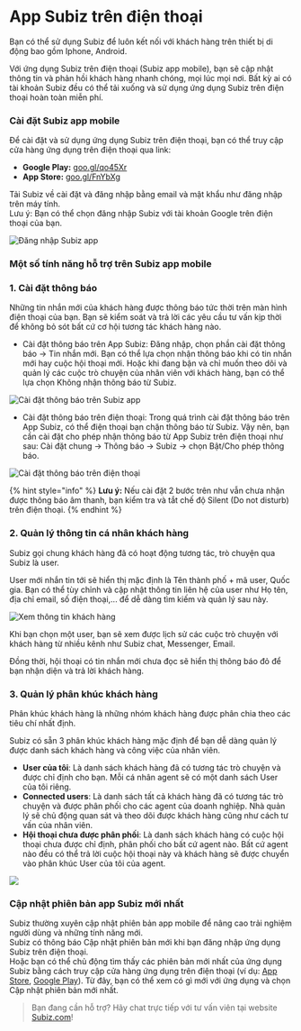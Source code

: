 # App Subiz trên điện thoại

 Bạn có thể sử dụng Subiz để luôn kết nối với khách hàng trên thiết bị di động bao gồm Iphone, Android. 

Với ứng dụng Subiz trên điện thoại \(Subiz app mobile\), bạn sẽ cập nhật thông tin và phản hồi khách hàng nhanh chóng, mọi lúc mọi nơi. Bất kỳ ai có tài khoản Subiz đều có thể tải xuống và sử dụng ứng dụng Subiz trên điện thoại hoàn toàn miễn phí.

### **Cài đặt Subiz app mobile** 

Để cài đặt và sử dụng ứng dụng Subiz trên điện thoại, bạn có thể truy cập cửa hàng ứng dụng trên điện thoại qua link:

* **Google Play:** [goo.gl/qo45Xr](https://goo.gl/qo45Xr)
* **App Store:** [goo.gl/FnYbXg](https://goo.gl/FnYbXg)

Tải Subiz về cài đặt và đăng nhập bằng email và mật khẩu như đăng nhập trên máy tính.  
Lưu ý: Bạn có thể chọn đăng nhập Subiz với tài khoản Google trên điện thoại của bạn.

![&#x110;&#x103;ng nh&#x1EAD;p Subiz app](../../../.gitbook/assets/3.-phone-log-in.png)

### Một số tính năng hỗ trợ trên Subiz app mobile

### 1. Cài đặt thông báo

Những tin nhắn mới của khách hàng được thông báo tức thời trên màn hình điện thoại của bạn. Bạn sẽ kiểm soát và trả lời các yêu cầu tư vấn kịp thời để không bỏ sót bất cứ cơ hội tương tác khách hàng nào.

* Cài đặt thông báo trên App Subiz: Đăng nhập, chọn phần cài đặt thông báo -&gt; Tin nhắn mới.  Bạn có thể lựa chọn nhận thông báo khi có tin nhắn mới hay cuộc hội thoại mới. Hoặc khi đang bận và chỉ muốn theo dõi và quản lý các cuộc trò chuyện của nhân viên với khách hàng, bạn có thể lựa chọn Không nhận thông báo từ Subiz.

![C&#xE0;i &#x111;&#x1EB7;t th&#xF4;ng b&#xE1;o tr&#xEA;n Subiz app](../../../.gitbook/assets/2.-phone-noti.png)

* Cài đặt thông báo trên điện thoại: Trong quá trình cài đặt thông báo trên App Subiz, có thể điện thoại bạn chặn thông báo từ Subiz. Vậy nên, bạn cần cài đặt cho phép nhận thông báo từ App Subiz trên điện thoại như sau: Cài đặt chung -&gt; Thông báo -&gt; Subiz -&gt; chọn Bật/Cho phép thông báo. 

![C&#xE0;i &#x111;&#x1EB7;t th&#xF4;ng b&#xE1;o tr&#xEA;n &#x111;i&#x1EC7;n tho&#x1EA1;i](../../../.gitbook/assets/52602479_389818681583439_3283353071584804864_n.jpg)

{% hint style="info" %}
**Lưu ý:** Nếu cài đặt 2 bước trên như vẫn chưa nhận được thông báo âm thanh, bạn kiểm tra và tắt chế độ Silent \(Do not disturb\) trên điện thoại.
{% endhint %}

### **2. Quản lý thông tin cá nhân khách hàng**

Subiz gọi chung khách hàng đã có hoạt động tương tác, trò chuyện qua Subiz là user. 

User mới nhắn tin tới sẽ hiển thị mặc định là Tên thành phố + mã user, Quốc gia. Bạn có thể tùy chỉnh và cập nhật thông tin liên hệ của user như Họ tên, địa chỉ email, số điện thoại,... để dễ dàng tìm kiếm và quản lý sau này.

![Xem th&#xF4;ng tin kh&#xE1;ch h&#xE0;ng](../../../.gitbook/assets/1.-phone-edit.jpg)

Khi bạn chọn một user, bạn sẽ xem được lịch sử các cuộc trò chuyện với khách hàng từ nhiều kênh như Subiz chat, Messenger, Email.

Đồng thời, hội thoại có tin nhắn mới chưa đọc sẽ hiển thị thông báo đỏ để bạn nhận diện và trả lời khách hàng.

### 3. **Quản lý phân khúc khách hàng**

Phân khúc khách hàng là những nhóm khách hàng được phân chia theo các tiêu chí nhất định.

Subiz có sẵn 3 phân khúc khách hàng mặc định để bạn dễ dàng quản lý được danh sách khách hàng và công việc của nhân viên.

* **User của tôi**: Là danh sách khách hàng đã có tương tác trò chuyện và được chỉ định cho bạn. Mỗi cá nhân agent sẽ có một danh sách User của tôi riêng.
* **Connected users**: Là danh sách tất cả khách hàng đã có tương tác trò chuyện và được phân phối cho các agent của doanh nghiệp. Nhà quản lý sẽ chủ động quan sát và theo dõi được khách hàng cũng như cách tư vấn của nhân viên.
* **Hội thoại chưa được phân phối**: Là danh sách khách hàng có cuộc hội thoại chưa được chỉ định, phân phối cho bất cứ agent nào. Bất cứ agent nào đều có thể trả lời cuộc hội thoại này và khách hàng sẽ được chuyển vào phân khúc User của tôi của agent.

![](../../../.gitbook/assets/3.-phan-khuc.png)

### **Cập nhật phiên bản app Subiz mới nhất**

Subiz thường xuyên cập nhật phiên bản app mobile để nâng cao trải nghiệm người dùng và những tính năng mới.  
Subiz có thông báo Cập nhật phiên bản mới khi bạn đăng nhập ứng dụng Subiz trên điện thoại.   
Hoặc bạn có thể chủ động tìm thấy các phiên bản mới nhất của ứng dụng Subiz bằng cách  truy cập cửa hàng ứng dụng trên điện thoại \(ví dụ: [App Store](https://itunes.apple.com/vn/app/subiz/id1414797772?mt=8), [Google Play](https://play.google.com/store/apps/details?id=com.subiz.mobile4)\). Từ đây, bạn có thể xem có gì mới với ứng dụng và chọn Cập nhật phiên bản mới nhất.  


> Bạn đang cần hỗ trợ? Hãy chat trực tiếp với tư vấn viên tại website [Subiz.com](https://subiz.com/vi/feature.html)!

  
  


